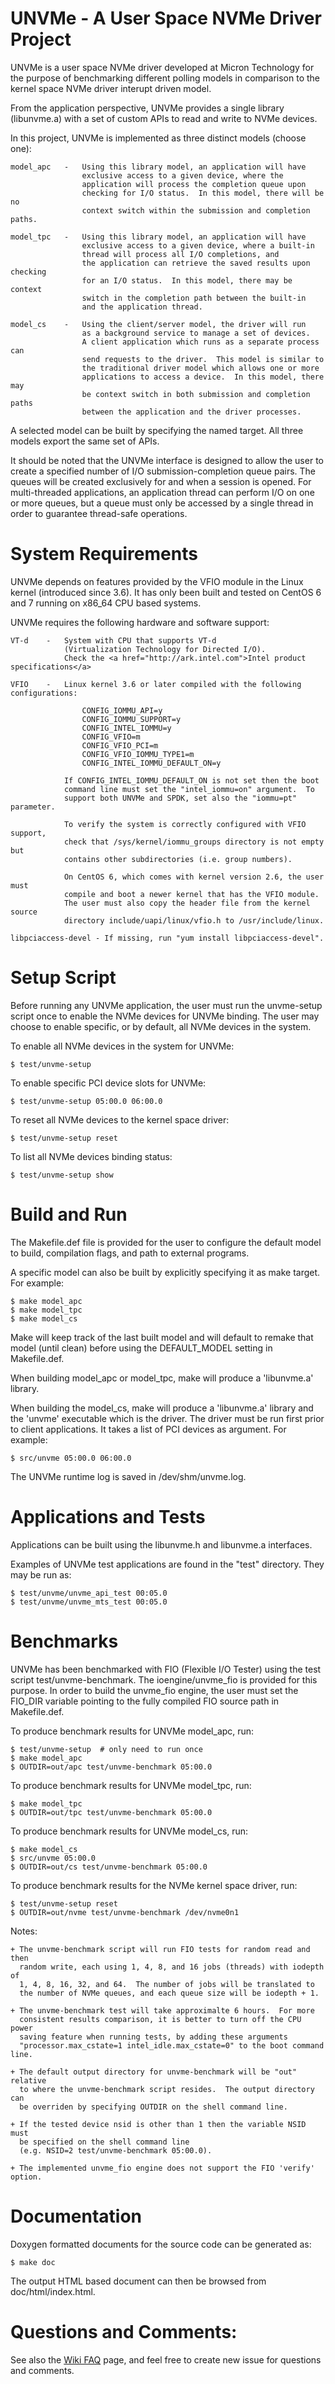 UNVMe - A User Space NVMe Driver Project
========================================

UNVMe is a user space NVMe driver developed at Micron Technology for the
purpose of benchmarking different polling models in comparison to the
kernel space NVMe driver interupt driven model.

From the application perspective, UNVMe provides a single library (libunvme.a)
with a set of custom APIs to read and write to NVMe devices.

In this project, UNVMe is implemented as three distinct models (choose one):

    model_apc   -   Using this library model, an application will have
                    exclusive access to a given device, where the
                    application will process the completion queue upon
                    checking for I/O status.  In this model, there will be no
                    context switch within the submission and completion paths.

    model_tpc   -   Using this library model, an application will have
                    exclusive access to a given device, where a built-in
                    thread will process all I/O completions, and
                    the application can retrieve the saved results upon checking
                    for an I/O status.  In this model, there may be context
                    switch in the completion path between the built-in
                    and the application thread.

    model_cs    -   Using the client/server model, the driver will run
                    as a background service to manage a set of devices.
                    A client application which runs as a separate process can
                    send requests to the driver.  This model is similar to
                    the traditional driver model which allows one or more
                    applications to access a device.  In this model, there may
                    be context switch in both submission and completion paths
                    between the application and the driver processes.

A selected model can be built by specifying the named target.
All three models export the same set of APIs.

It should be noted that the UNVMe interface is designed to allow the user
to create a specified number of I/O submission-completion queue pairs.
The queues will be created exclusively for and when a session is opened.
For multi-threaded applications, an application thread can perform I/O on
one or more queues, but a queue must only be accessed by a single thread
in order to guarantee thread-safe operations.


System Requirements
===================

UNVMe depends on features provided by the VFIO module in the Linux kernel
(introduced since 3.6).  It has only been built and tested on CentOS 6 and 7
running on x86_64 CPU based systems.  

UNVMe requires the following hardware and software support:

    VT-d    -   System with CPU that supports VT-d
                (Virtualization Technology for Directed I/O).
                Check the <a href="http://ark.intel.com">Intel product specifications</a>

    VFIO    -   Linux kernel 3.6 or later compiled with the following configurations:

                    CONFIG_IOMMU_API=y
                    CONFIG_IOMMU_SUPPORT=y
                    CONFIG_INTEL_IOMMU=y
                    CONFIG_VFIO=m
                    CONFIG_VFIO_PCI=m
                    CONFIG_VFIO_IOMMU_TYPE1=m
                    CONFIG_INTEL_IOMMU_DEFAULT_ON=y

                If CONFIG_INTEL_IOMMU_DEFAULT_ON is not set then the boot
                command line must set the "intel_iommu=on" argument.  To
                support both UNVMe and SPDK, set also the "iommu=pt" parameter.

                To verify the system is correctly configured with VFIO support,
                check that /sys/kernel/iommu_groups directory is not empty but
                contains other subdirectories (i.e. group numbers).

                On CentOS 6, which comes with kernel version 2.6, the user must
                compile and boot a newer kernel that has the VFIO module.
                The user must also copy the header file from the kernel source
                directory include/uapi/linux/vfio.h to /usr/include/linux.

    libpciaccess-devel - If missing, run "yum install libpciaccess-devel".


Setup Script
============

Before running any UNVMe application, the user must run the unvme-setup
script once to enable the NVMe devices for UNVMe binding.  The user may
choose to enable specific, or by default, all NVMe devices in the system.

To enable all NVMe devices in the system for UNVMe:

    $ test/unvme-setup

To enable specific PCI device slots for UNVMe:

    $ test/unvme-setup 05:00.0 06:00.0

To reset all NVMe devices to the kernel space driver:

    $ test/unvme-setup reset

To list all NVMe devices binding status:

    $ test/unvme-setup show


Build and Run
=============

The Makefile.def file is provided for the user to configure the default
model to build, compilation flags, and path to external programs.

A specific model can also be built by explicitly specifying it as make target.
For example:

    $ make model_apc
    $ make model_tpc
    $ make model_cs

Make will keep track of the last built model and will default to remake that
model (until clean) before using the DEFAULT_MODEL setting in Makefile.def.


When building model_apc or model_tpc, make will produce a 'libunvme.a' library.

When building the model_cs, make will produce a 'libunvme.a' library and
the 'unvme' executable which is the driver.  The driver must be run first
prior to client applications.  It takes a list of PCI devices as argument.
For example:

    $ src/unvme 05:00.0 06:00.0

The UNVMe runtime log is saved in /dev/shm/unvme.log.


Applications and Tests
======================

Applications can be built using the libunvme.h and libunvme.a interfaces.

Examples of UNVMe test applications are found in the "test" directory.
They may be run as:

    $ test/unvme/unvme_api_test 00:05.0
    $ test/unvme/unvme_mts_test 00:05.0


Benchmarks
==========

UNVMe has been benchmarked with FIO (Flexible I/O Tester) using the test script
test/unvme-benchmark.  The ioengine/unvme_fio is provided for this purpose.
In order to build the unvme_fio engine, the user must set the FIO_DIR variable
pointing to the fully compiled FIO source path in Makefile.def.


To produce benchmark results for UNVMe model_apc, run:

    $ test/unvme-setup  # only need to run once
    $ make model_apc
    $ OUTDIR=out/apc test/unvme-benchmark 05:00.0

To produce benchmark results for UNVMe model_tpc, run:

    $ make model_tpc
    $ OUTDIR=out/tpc test/unvme-benchmark 05:00.0

To produce benchmark results for UNVMe model_cs, run:

    $ make model_cs
    $ src/unvme 05:00.0
    $ OUTDIR=out/cs test/unvme-benchmark 05:00.0


To produce benchmark results for the NVMe kernel space driver, run:

    $ test/unvme-setup reset
    $ OUTDIR=out/nvme test/unvme-benchmark /dev/nvme0n1


Notes:

    + The unvme-benchmark script will run FIO tests for random read and then
      random write, each using 1, 4, 8, and 16 jobs (threads) with iodepth of
      1, 4, 8, 16, 32, and 64.  The number of jobs will be translated to
      the number of NVMe queues, and each queue size will be iodepth + 1.
      
    + The unvme-benchmark test will take approximalte 6 hours.  For more
      consistent results comparison, it is better to turn off the CPU power
      saving feature when running tests, by adding these arguments
      "processor.max_cstate=1 intel_idle.max_cstate=0" to the boot command line.

    + The default output directory for unvme-benchmark will be "out" relative
      to where the unvme-benchmark script resides.  The output directory can
      be overriden by specifying OUTDIR on the shell command line.

    + If the tested device nsid is other than 1 then the variable NSID must
      be specified on the shell command line
      (e.g. NSID=2 test/unvme-benchmark 05:00.0).

    + The implemented unvme_fio engine does not support the FIO 'verify' option.


Documentation
=============

Doxygen formatted documents for the source code can be generated as:

    $ make doc

The output HTML based document can then be browsed from doc/html/index.html.


Questions and Comments:
=======================

See also the <a href="https://github.com/MicronSSD/unvme/wiki">Wiki FAQ</a> page,
and feel free to create new issue for questions and comments.

